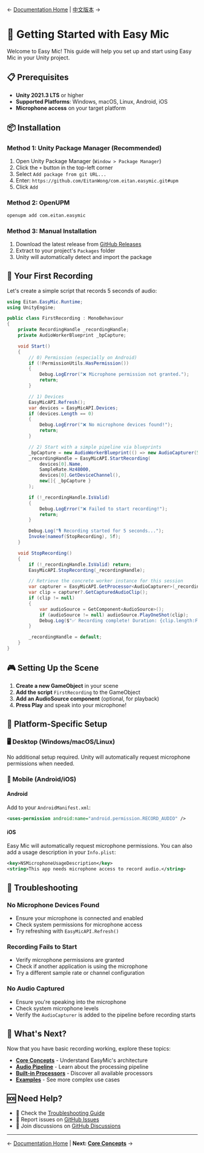 ← [Documentation Home](../README.md) | [中文版本](../zh-CN/getting-started.md) →

# 🚀 Getting Started with Easy Mic

Welcome to Easy Mic! This guide will help you set up and start using Easy Mic in your Unity project.

## 📋 Prerequisites

- **Unity 2021.3 LTS** or higher
- **Supported Platforms**: Windows, macOS, Linux, Android, iOS
- **Microphone access** on your target platform

## 📦 Installation

### Method 1: Unity Package Manager (Recommended)

1. Open Unity Package Manager (`Window > Package Manager`)
2. Click the `+` button in the top-left corner
3. Select `Add package from git URL...`
4. Enter: `https://github.com/EitanWong/com.eitan.easymic.git#upm`
5. Click `Add`

### Method 2: OpenUPM

```bash
openupm add com.eitan.easymic
```

### Method 3: Manual Installation

1. Download the latest release from [GitHub Releases](https://github.com/EitanWong/com.eitan.easymic/releases)
2. Extract to your project's `Packages` folder
3. Unity will automatically detect and import the package

## 🎯 Your First Recording

Let's create a simple script that records 5 seconds of audio:

```csharp
using Eitan.EasyMic.Runtime;
using UnityEngine;

public class FirstRecording : MonoBehaviour
{
    private RecordingHandle _recordingHandle;
    private AudioWorkerBlueprint _bpCapture;

    void Start()
    {
        // 0) Permission (especially on Android)
        if (!PermissionUtils.HasPermission())
        {
            Debug.LogError("❌ Microphone permission not granted.");
            return;
        }

        // 1) Devices
        EasyMicAPI.Refresh();
        var devices = EasyMicAPI.Devices;
        if (devices.Length == 0)
        {
            Debug.LogError("❌ No microphone devices found!");
            return;
        }

        // 2) Start with a simple pipeline via blueprints
        _bpCapture = new AudioWorkerBlueprint(() => new AudioCapturer(5), key: "capture");
        _recordingHandle = EasyMicAPI.StartRecording(
            devices[0].Name,
            SampleRate.Hz48000,
            devices[0].GetDeviceChannel(),
            new[]{ _bpCapture }
        );

        if (!_recordingHandle.IsValid)
        {
            Debug.LogError("❌ Failed to start recording!");
            return;
        }

        Debug.Log("🎙️ Recording started for 5 seconds...");
        Invoke(nameof(StopRecording), 5f);
    }

    void StopRecording()
    {
        if (!_recordingHandle.IsValid) return;
        EasyMicAPI.StopRecording(_recordingHandle);

        // Retrieve the concrete worker instance for this session
        var capturer = EasyMicAPI.GetProcessor<AudioCapturer>(_recordingHandle, _bpCapture);
        var clip = capturer?.GetCapturedAudioClip();
        if (clip != null)
        {
            var audioSource = GetComponent<AudioSource>();
            if (audioSource != null) audioSource.PlayOneShot(clip);
            Debug.Log($"✅ Recording complete! Duration: {clip.length:F2}s");
        }

        _recordingHandle = default;
    }
}
```

## 🎮 Setting Up the Scene

1. **Create a new GameObject** in your scene
2. **Add the script** `FirstRecording` to the GameObject
3. **Add an AudioSource component** (optional, for playback)
4. **Press Play** and speak into your microphone!

## 📱 Platform-Specific Setup

### 🖥️ Desktop (Windows/macOS/Linux)
No additional setup required. Unity will automatically request microphone permissions when needed.

### 📱 Mobile (Android/iOS)

#### Android
Add to your `AndroidManifest.xml`:
```xml
<uses-permission android:name="android.permission.RECORD_AUDIO" />
```

#### iOS  
Easy Mic will automatically request microphone permissions. You can also add a usage description in your `Info.plist`:
```xml
<key>NSMicrophoneUsageDescription</key>
<string>This app needs microphone access to record audio.</string>
```

## 🔧 Troubleshooting

### No Microphone Devices Found
- Ensure your microphone is connected and enabled
- Check system permissions for microphone access
- Try refreshing with `EasyMicAPI.Refresh()`

### Recording Fails to Start
- Verify microphone permissions are granted
- Check if another application is using the microphone
- Try a different sample rate or channel configuration

### No Audio Captured
- Ensure you're speaking into the microphone
- Check system microphone levels
- Verify the `AudioCapturer` is added to the pipeline before recording starts

## 📖 What's Next?

Now that you have basic recording working, explore these topics:

- **[Core Concepts](core-concepts.md)** - Understand EasyMic's architecture
- **[Audio Pipeline](audio-pipeline.md)** - Learn about the processing pipeline
- **[Built-in Processors](processors.md)** - Discover all available processors
- **[Examples](examples.md)** - See more complex use cases

## 🆘 Need Help?

- 📖 Check the [Troubleshooting Guide](troubleshooting.md)
- 🐛 Report issues on [GitHub Issues](https://github.com/EitanWong/com.eitan.easymic/issues)
- 💬 Join discussions on [GitHub Discussions](https://github.com/EitanWong/com.eitan.easymic/discussions)

---

← [Documentation Home](../README.md) | **Next: [Core Concepts](core-concepts.md)** →

